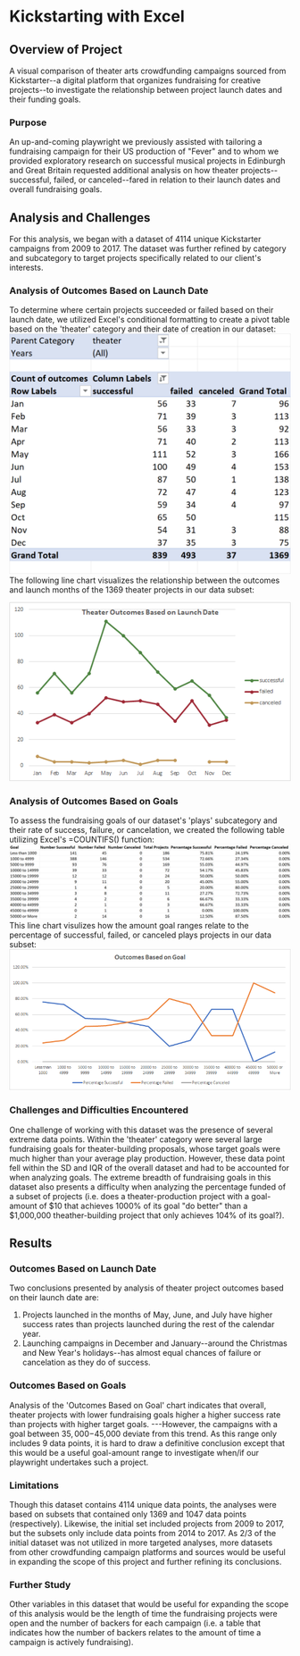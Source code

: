 # Kickstarting with Excel

## Overview of Project
A visual comparison of theater arts crowdfunding campaigns sourced from Kickstarter--a digital platform that organizes fundraising for creative projects--to investigate the relationship between project launch dates and their funding goals.

### Purpose
An up-and-coming playwright we previously assisted with tailoring a fundraising campaign for their US production of "Fever" and to whom we provided exploratory research on successful musical projects in Edinburgh and Great Britain requested additional analysis on how theater projects--successful, failed, or canceled--fared in relation to their launch dates and overall fundraising goals. 

## Analysis and Challenges
For this analysis, we began with a dataset of 4114 unique Kickstarter campaigns from 2009 to 2017. The dataset was further refined by category and subcategory to target projects specifically related to our client's interests.

### Analysis of Outcomes Based on Launch Date
To determine where certain projects succeeded or failed based on their launch date, we utilized Excel's conditional formatting to create a pivot table based on the 'theater' category and their date of creation in our dataset:
![Theater Outcomes Table](https://github.com/Jay-ni13/kickstarter-analysis/blob/main/Resources/Theater_Outcomes_Table.png)
The following line chart visualizes the relationship between the outcomes and launch months of the 1369 theater projects in our data subset:

![Theater Outcomes Based on Launch Date](https://github.com/Jay-ni13/kickstarter-analysis/blob/main/Resources/Theater_Outcomes_vs_Launch.png)

### Analysis of Outcomes Based on Goals
To assess the fundraising goals of our dataset's 'plays' subcategory and their rate of success, failure, or cancelation, we created the following table utilizing Excel's =COUNTIFS() function:
![Outcomes vs Goals Table](https://github.com/Jay-ni13/kickstarter-analysis/blob/main/Resources/Outcomes_vs_Goals_Table.png)
This line chart visulizes how the amount goal ranges relate to the percentage of successful, failed, or canceled plays projects in our data subset:
![Outcomes Based on Goal](https://github.com/Jay-ni13/kickstarter-analysis/blob/main/Resources/Outcomes_vs_Goals.png)

### Challenges and Difficulties Encountered
One challenge of working with this dataset was the presence of several extreme data points. Within the 'theater' category were several large fundraising goals for theater-building proposals, whose target goals were much higher than your average play production. However, these data point fell within the SD and IQR of the overall dataset and had to be accounted for when analyzing goals. 
The extreme breadth of fundraising goals in this dataset also presents a difficulty when analyzing the percentage funded of a subset of projects (i.e. does a theater-production project with a goal-amount of $10 that achieves 1000% of its goal "do better" than a $1,000,000 theather-building project that only achieves 104% of its goal?).

## Results

### Outcomes Based on Launch Date
Two conclusions presented by analysis of theater project outcomes based on their launch date are: 
1) Projects launched in the months of May, June, and July have higher success rates than projects launched during the rest of the calendar year.
2) Launching campaigns in December and January--around the Christmas and New Year's holidays--has almost equal chances of failure or cancelation as they do of success.

### Outcomes Based on Goals
Analysis of the 'Outcomes Based on Goal' chart indicates that overall, theater projects with lower fundraising goals higher a higher success rate than projects with higher target goals. 
    ---However, the campaigns with a goal between $35,000-$45,000 deviate from this trend. As this range only includes 9 data points, it is hard to draw a definitive  conclusion except that this would be a useful goal-amount range to investigate when/if our playwright undertakes such a project.

### Limitations
Though this dataset contains 4114 unique data points, the analyses were based on subsets that contained only 1369 and 1047 data points (respectively). Likewise, the initial set included projects from 2009 to 2017, but the subsets only include data points from 2014 to 2017. As 2/3 of the initial dataset was not utilized in more targeted analyses, more datasets from other crowdfunding campaign platforms and sources would be useful in expanding the scope of this project and further refining its conclusions.

### Further Study
Other variables in this dataset that would be useful for expanding the scope of this analysis would be the length of time the fundraising projects were open and the number of backers for each campaign (i.e. a table that indicates how the number of backers relates to the amount of time a campaign is actively fundraising).
